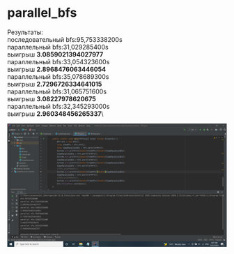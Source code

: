 # parallel_bfs

Результаты:\
последовательный bfs:95,753338200s\
параллельный bfs:31,029285400s\
выигрыш **3.0859021394027977**\
параллельный bfs:33,054323600s\
выигрыш **2.8968476063446054**\
параллельный bfs:35,078689300s\
выигрыш **2.7296726334641015**\
параллельный bfs:31,065751600s\
выигрыш **3.08227978620675**\
параллельный bfs:32,345293000s\
выигрыш **2.960348456265337**\

![Screen](bfs_res.png "Illustration")
